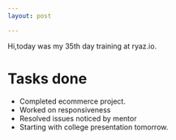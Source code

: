 ```yaml
---
layout: post

---
```

Hi,today was my 35th day training at ryaz.io.

# Tasks done
* Completed ecommerce project.
* Worked on responsiveness
* Resolved issues noticed by mentor
* Starting with college presentation tomorrow.